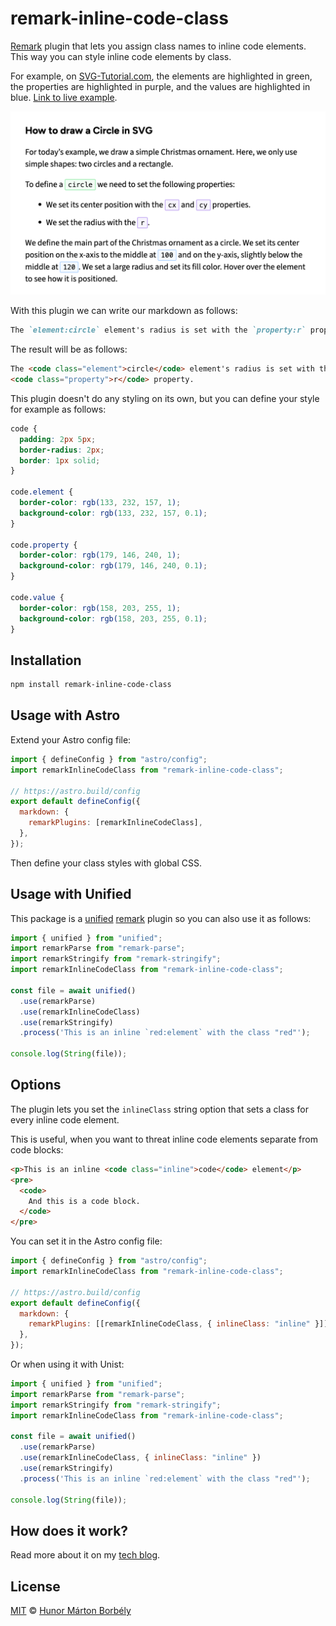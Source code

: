 # remark-inline-code-class

[Remark](https://github.com/remarkjs/remark) plugin that lets you assign class names to inline code elements. This way you can style inline code elements by class.

For example, on [SVG-Tutorial.com](https://svg-tutorial.com/), the elements are highlighted in green, the properties are highlighted in purple, and the values are highlighted in blue. [Link to live example](https://svg-tutorial.com/svg/basic-shapes#how-to-draw-a-circle-in-svg).

[![example image](https://github.com/HunorMarton/remark-inline-code-class/raw/main/example.png)](https://svg-tutorial.com/svg/basic-shapes#how-to-draw-a-circle-in-svg)

With this plugin we can write our markdown as follows:

```markdown
The `element:circle` element's radius is set with the `property:r` property.
```

The result will be as follows:

```html
The <code class="element">circle</code> element's radius is set with the
<code class="property">r</code> property.
```

This plugin doesn't do any styling on its own, but you can define your style for example as follows:

```css
code {
  padding: 2px 5px;
  border-radius: 2px;
  border: 1px solid;
}

code.element {
  border-color: rgb(133, 232, 157, 1);
  background-color: rgb(133, 232, 157, 0.1);
}

code.property {
  border-color: rgb(179, 146, 240, 1);
  background-color: rgb(179, 146, 240, 0.1);
}

code.value {
  border-color: rgb(158, 203, 255, 1);
  background-color: rgb(158, 203, 255, 0.1);
}
```

## Installation

```sh
npm install remark-inline-code-class
```

## Usage with Astro

Extend your Astro config file:

```js
import { defineConfig } from "astro/config";
import remarkInlineCodeClass from "remark-inline-code-class";

// https://astro.build/config
export default defineConfig({
  markdown: {
    remarkPlugins: [remarkInlineCodeClass],
  },
});
```

Then define your class styles with global CSS.

## Usage with Unified

This package is a [unified](https://github.com/unifiedjs/unified) [remark](https://github.com/remarkjs/remark) plugin so you can also use it as follows:

```js
import { unified } from "unified";
import remarkParse from "remark-parse";
import remarkStringify from "remark-stringify";
import remarkInlineCodeClass from "remark-inline-code-class";

const file = await unified()
  .use(remarkParse)
  .use(remarkInlineCodeClass)
  .use(remarkStringify)
  .process('This is an inline `red:element` with the class "red"');

console.log(String(file));
```

## Options

The plugin lets you set the `inlineClass` string option that sets a class for every inline code element.

This is useful, when you want to threat inline code elements separate from code blocks:

```html
<p>This is an inline <code class="inline">code</code> element</p>
<pre>
  <code>
    And this is a code block.
  </code>
</pre>
```

You can set it in the Astro config file:

```js "separator"
import { defineConfig } from "astro/config";
import remarkInlineCodeClass from "remark-inline-code-class";

// https://astro.build/config
export default defineConfig({
  markdown: {
    remarkPlugins: [[remarkInlineCodeClass, { inlineClass: "inline" }]],
  },
});
```

Or when using it with Unist:

```js
import { unified } from "unified";
import remarkParse from "remark-parse";
import remarkStringify from "remark-stringify";
import remarkInlineCodeClass from "remark-inline-code-class";

const file = await unified()
  .use(remarkParse)
  .use(remarkInlineCodeClass, { inlineClass: "inline" })
  .use(remarkStringify)
  .process('This is an inline `red:element` with the class "red"');

console.log(String(file));
```

## How does it work?

Read more about it on my [tech blog](https://hunormarton.com/blog/remark-inline-code-class).

## License

[MIT](LICENSE) © [Hunor Márton Borbély](https://hunormarton.com/)
